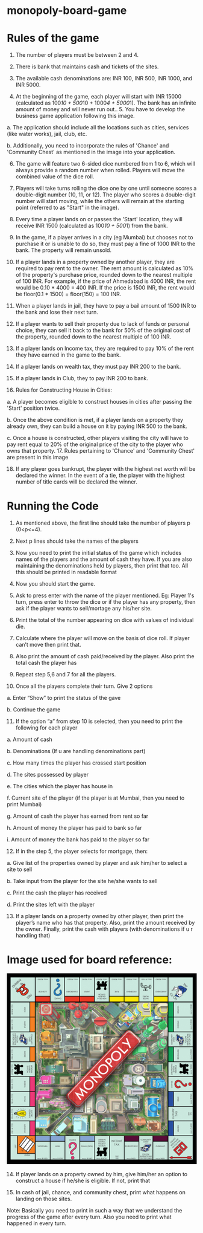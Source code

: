 # monopoly-board-game


# Rules of the game

1. The number of players must be between 2 and 4.

2. There is bank that maintains cash and tickets of the sites.

3. The available cash denominations are: INR 100, INR 500, INR 1000, and INR 5000.

4. At the beginning of the game, each player will start with INR 15000 (calculated as 100*10 + 500*10 + 1000*4 + 5000*1). The bank has an infinite amount of money and will never run out.. 5. You have to develop the business game application following this image.

a. The application should include all the locations such as cities, services (like water works), jail, club, etc.

b. Additionally, you need to incorporate the rules of 'Chance' and 'Community Chest' as mentioned in the image into your application.

6. The game will feature two 6-sided dice numbered from 1 to 6, which will always provide a random number when rolled. Players will move the combined value of the dice roll.

7. Players will take turns rolling the dice one by one until someone scores a double-digit number (10, 11, or 12). The player who scores a double-digit number will start moving, while the others will remain at the starting point (referred to as "Start" in the image).

8. Every time a player lands on or passes the 'Start' location, they will receive INR 1500 (calculated as 100*10 + 500*1) from the bank.

9. In the game, if a player arrives in a city (eg Mumbai) but chooses not to purchase it or is unable to do so, they must pay a fine of 1000 INR to the bank. The property will remain unsold.

10. If a player lands in a property owned by another player, they are required to pay rent to the owner. The rent amount is calculated as 10% of the property's purchase price, rounded down to the nearest multiple of 100 INR. For example, if the price of Ahmedabad is 4000 INR, the rent would be 0.10 * 4000 = 400 INR. If the price is 1500 INR, the rent would be floor(0.1 * 1500) = floor(150) = 100 INR.

11. When a player lands in jail, they have to pay a bail amount of 1500 INR to the bank and lose their next turn.

12. If a player wants to sell their property due to lack of funds or personal choice, they can sell it back to the bank for 50% of the original cost of the property, rounded down to the nearest multiple of 100 INR.

13. If a player lands on Income tax, they are required to pay 10% of the rent they have earned in the game to the bank.

14. If a player lands on wealth tax, they must pay INR 200 to the bank.

15. If a player lands in Club, they to pay INR 200 to bank.

16. Rules for Constructing House in Cities:

a. A player becomes eligible to construct houses in cities after passing the 'Start' position twice.

b. Once the above condition is met, if a player lands on a property they already own, they can build a house on it by paying INR 500 to the bank.

c. Once a house is constructed, other players visiting the city will have to pay rent equal to 20% of the original price of the city to the player who owns that property. 17. Rules pertaining to 'Chance' and 'Community Chest' are present in this image

18. If any player goes bankrupt, the player with the highest net worth will be declared the winner. In the event of a tie, the player with the highest number of title cards will be declared the winner.






# Running the Code

1. As mentioned above, the first line should take the number of players p (0<p<=4).

2. Next p lines should take the names of the players

3. Now you need to print the initial status of the game which includes names of the players and the amount of cash they have. If you are also maintaining the denominations held by players, then print that too. All this should be printed in readable format

4. Now you should start the game.

5. Ask to press enter with the name of the player mentioned. Eg: Player 1's turn, press enter to throw the dice or if the player has any property, then ask if the player wants to sell/mortage any his/her site.

6. Print the total of the number appearing on dice with values of individual die.

7. Calculate where the player will move on the basis of dice roll. If player can’t move then print that.

8. Also print the amount of cash paid/received by the player. Also print the total cash the player has

9. Repeat step 5,6 and 7 for all the players.

10. Once all the players complete their turn. Give 2 options

a. Enter “Show” to print the status of the gave

b. Continue the game

11. If the option “a” from step 10 is selected, then you need to print the following for each player

a. Amount of cash

b. Denominations (If u are handling denominations part)

c. How many times the player has crossed start position

d. The sites possessed by player

e. The cities which the player has house in

f. Current site of the player (if the player is at Mumbai, then you need to print Mumbai)

g. Amount of cash the player has earned from rent so far

h. Amount of money the player has paid to bank so far

i. Amount of money the bank has paid to the player so far

12. If in the step 5, the player selects for mortgage, then:

a. Give list of the properties owned by player and ask him/her to select a site to sell

b. Take input from the player for the site he/she wants to sell

c. Print the cash the player has received

d. Print the sites left with the player

13. If a player lands on a property owned by other player, then print the player’s name who has that property. Also, print the amount received by the owner. Finally, print the cash with players (with denominations if u r handling that)


# Image used for board reference:
![Monopoly board](https://github.com/vansh-pratap/monopoly-board-game/blob/main/monopoly%20classic.jpg)


14. If player lands on a property owned by him, give him/her an option to construct a house if he/she is eligible. If not, print that

15. In cash of jail, chance, and community chest, print what happens on landing on those sites.

Note: Basically you need to print in such a way that we understand the progress of the game after every turn. Also you need to print what happened in every turn.
